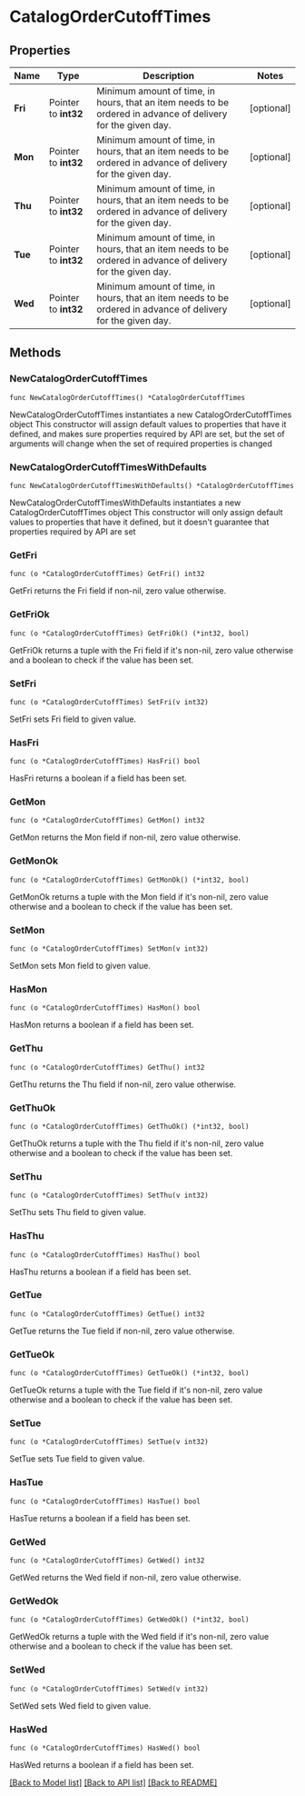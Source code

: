 # CatalogOrderCutoffTimes

## Properties

Name | Type | Description | Notes
------------ | ------------- | ------------- | -------------
**Fri** | Pointer to **int32** | Minimum amount of time, in hours, that an item needs to be ordered in advance of delivery for the given day. | [optional] 
**Mon** | Pointer to **int32** | Minimum amount of time, in hours, that an item needs to be ordered in advance of delivery for the given day. | [optional] 
**Thu** | Pointer to **int32** | Minimum amount of time, in hours, that an item needs to be ordered in advance of delivery for the given day. | [optional] 
**Tue** | Pointer to **int32** | Minimum amount of time, in hours, that an item needs to be ordered in advance of delivery for the given day. | [optional] 
**Wed** | Pointer to **int32** | Minimum amount of time, in hours, that an item needs to be ordered in advance of delivery for the given day. | [optional] 

## Methods

### NewCatalogOrderCutoffTimes

`func NewCatalogOrderCutoffTimes() *CatalogOrderCutoffTimes`

NewCatalogOrderCutoffTimes instantiates a new CatalogOrderCutoffTimes object
This constructor will assign default values to properties that have it defined,
and makes sure properties required by API are set, but the set of arguments
will change when the set of required properties is changed

### NewCatalogOrderCutoffTimesWithDefaults

`func NewCatalogOrderCutoffTimesWithDefaults() *CatalogOrderCutoffTimes`

NewCatalogOrderCutoffTimesWithDefaults instantiates a new CatalogOrderCutoffTimes object
This constructor will only assign default values to properties that have it defined,
but it doesn't guarantee that properties required by API are set

### GetFri

`func (o *CatalogOrderCutoffTimes) GetFri() int32`

GetFri returns the Fri field if non-nil, zero value otherwise.

### GetFriOk

`func (o *CatalogOrderCutoffTimes) GetFriOk() (*int32, bool)`

GetFriOk returns a tuple with the Fri field if it's non-nil, zero value otherwise
and a boolean to check if the value has been set.

### SetFri

`func (o *CatalogOrderCutoffTimes) SetFri(v int32)`

SetFri sets Fri field to given value.

### HasFri

`func (o *CatalogOrderCutoffTimes) HasFri() bool`

HasFri returns a boolean if a field has been set.

### GetMon

`func (o *CatalogOrderCutoffTimes) GetMon() int32`

GetMon returns the Mon field if non-nil, zero value otherwise.

### GetMonOk

`func (o *CatalogOrderCutoffTimes) GetMonOk() (*int32, bool)`

GetMonOk returns a tuple with the Mon field if it's non-nil, zero value otherwise
and a boolean to check if the value has been set.

### SetMon

`func (o *CatalogOrderCutoffTimes) SetMon(v int32)`

SetMon sets Mon field to given value.

### HasMon

`func (o *CatalogOrderCutoffTimes) HasMon() bool`

HasMon returns a boolean if a field has been set.

### GetThu

`func (o *CatalogOrderCutoffTimes) GetThu() int32`

GetThu returns the Thu field if non-nil, zero value otherwise.

### GetThuOk

`func (o *CatalogOrderCutoffTimes) GetThuOk() (*int32, bool)`

GetThuOk returns a tuple with the Thu field if it's non-nil, zero value otherwise
and a boolean to check if the value has been set.

### SetThu

`func (o *CatalogOrderCutoffTimes) SetThu(v int32)`

SetThu sets Thu field to given value.

### HasThu

`func (o *CatalogOrderCutoffTimes) HasThu() bool`

HasThu returns a boolean if a field has been set.

### GetTue

`func (o *CatalogOrderCutoffTimes) GetTue() int32`

GetTue returns the Tue field if non-nil, zero value otherwise.

### GetTueOk

`func (o *CatalogOrderCutoffTimes) GetTueOk() (*int32, bool)`

GetTueOk returns a tuple with the Tue field if it's non-nil, zero value otherwise
and a boolean to check if the value has been set.

### SetTue

`func (o *CatalogOrderCutoffTimes) SetTue(v int32)`

SetTue sets Tue field to given value.

### HasTue

`func (o *CatalogOrderCutoffTimes) HasTue() bool`

HasTue returns a boolean if a field has been set.

### GetWed

`func (o *CatalogOrderCutoffTimes) GetWed() int32`

GetWed returns the Wed field if non-nil, zero value otherwise.

### GetWedOk

`func (o *CatalogOrderCutoffTimes) GetWedOk() (*int32, bool)`

GetWedOk returns a tuple with the Wed field if it's non-nil, zero value otherwise
and a boolean to check if the value has been set.

### SetWed

`func (o *CatalogOrderCutoffTimes) SetWed(v int32)`

SetWed sets Wed field to given value.

### HasWed

`func (o *CatalogOrderCutoffTimes) HasWed() bool`

HasWed returns a boolean if a field has been set.


[[Back to Model list]](../README.md#documentation-for-models) [[Back to API list]](../README.md#documentation-for-api-endpoints) [[Back to README]](../README.md)


